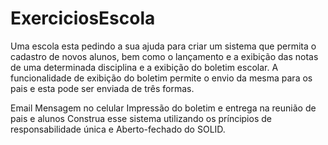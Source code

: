 # ExerciciosEscola

Uma escola esta pedindo a sua ajuda para criar um sistema que permita o cadastro de novos alunos, bem como o lançamento e a exibição das notas de uma determinada disciplina e a exibição do boletim escolar. A funcionalidade de exibição do boletim permite o envio da mesma para os pais e esta pode ser enviada de três formas.

Email
Mensagem no celular
Impressão do boletim e entrega na reunião de pais e alunos
Construa esse sistema utilizando os príncipios de responsabilidade única e Aberto-fechado do SOLID.
